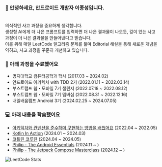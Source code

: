 ### 👋 안녕하세요, 안드로이드 개발자 이종성입니다.</br></br>

의식적인 사고 과정을 중요하게 생각합니다.</br>
생성형 AI에게 더 나은 프롬프트를 입력하면 더 나은 결과물이 나오듯, 깊이 있는 사고 과정이 더 나은 결과물을 만들어낸다고 믿습니다.</br>
이를 위해 매일 LeetCode 알고리즘 문제를 풀며 Editorial 해설을 통해 새로운 개념을 익히고, 사고 과정을 꾸준히 개선하고 있습니다. </br>


### 🌱 아래 과정을 수료했어요
+ 명지대학교 컴퓨터공학과 학사 (2017.03 ~ 2024.02)</br>
+ 안드로이드 아키텍처 with TDD 2기 (2022.01.11 ~ 2022.03.14)</br>
+ 부스트캠프 웹・모바일 7기 챌린지 (2022.07.18 ~ 2022.08.12)</br>
+ 부스트캠프 웹・모바일 7기 멤버십 (2022.08.31 ~ 2022.12.16)</br>
+ 내일배움캠프 Android 3기 (2024.02.25 ~ 2024.07.05)

### 💻 아래 내용을 학습했어요
+ [아키텍처와 컨벤션을 준수하며 구현하는 방법을 배웠어요](https://github.com/DoTheBestMayB/UpbitAPI/pulls?q=is%3Apr+is%3Aclosed) (2022.04 ~ 2022.05) </br>
+ [Kotlin In Action](https://dodobest.notion.site/Kotlin-In-Action-97bde5492028434a870ba68ae656fd16) (2024.01 ~ 2024.03) </br>
+ [코틀린 코루틴](https://dodobest.notion.site/Kotlin-In-Action-97bde5492028434a870ba68ae656fd16) (2024.04 ~ 2024.05) </br>
+ [Philip - The Android Essentials](https://github.com/DoTheBestMayB/DoRun) (2024.11 ~ ) </br>
+ [Philip - The Jetpack Compose Masterclass](https://github.com/DoTheBestMayB/ComposeStudy) (2024.12 ~ ) </br>

![LeetCode Stats](https://leetcard.jacoblin.cool/DoTheBestMayb?theme=light&font=Marcellus%20SC&ext=heatmap)

<!--
**DoTheBestMayB/DoTheBestMayB** is a ✨ _special_ ✨ repository because its `README.md` (this file) appears on your GitHub profile.

Here are some ideas to get you started:

- 🔭 I’m currently working on ...
- 🌱 I’m currently learning ...
- 👯 I’m looking to collaborate on ...
- 🤔 I’m looking for help with ...
- 💬 Ask me about ...
- 📫 How to reach me: ...
- 😄 Pronouns: ...
- ⚡ Fun fact: ...
-->
